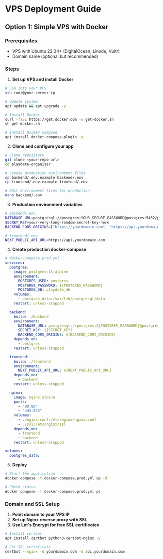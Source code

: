 # VPS Deployment Guide

## Option 1: Simple VPS with Docker

### Prerequisites
- VPS with Ubuntu 22.04+ (DigitalOcean, Linode, Vultr)
- Domain name (optional but recommended)

### Steps

1. **Set up VPS and install Docker**
```bash
# SSH into your VPS
ssh root@your-server-ip

# Update system
apt update && apt upgrade -y

# Install Docker
curl -fsSL https://get.docker.com -o get-docker.sh
sh get-docker.sh

# Install Docker Compose
apt install docker-compose-plugin -y
```

2. **Clone and configure your app**
```bash
# Clone repository
git clone <your-repo-url>
cd playdate-organiser

# Create production environment files
cp backend/.env.example backend/.env
cp frontend/.env.example frontend/.env

# Edit environment files for production
nano backend/.env
```

3. **Production environment variables**
```bash
# backend/.env
DATABASE_URL=postgresql://postgres:YOUR_SECURE_PASSWORD@postgres:5432/playdate_db
SECRET_KEY=your-very-long-random-secret-key-here
BACKEND_CORS_ORIGINS=["https://yourdomain.com", "https://api.yourdomain.com"]

# frontend/.env
NEXT_PUBLIC_API_URL=https://api.yourdomain.com
```

4. **Create production docker-compose**
```yaml
# docker-compose.prod.yml
services:
  postgres:
    image: postgres:15-alpine
    environment:
      POSTGRES_USER: postgres
      POSTGRES_PASSWORD: ${POSTGRES_PASSWORD}
      POSTGRES_DB: playdate_db
    volumes:
      - postgres_data:/var/lib/postgresql/data
    restart: unless-stopped

  backend:
    build: ./backend
    environment:
      DATABASE_URL: postgresql://postgres:${POSTGRES_PASSWORD}@postgres:5432/playdate_db
      SECRET_KEY: ${SECRET_KEY}
      BACKEND_CORS_ORIGINS: ${BACKEND_CORS_ORIGINS}
    depends_on:
      - postgres
    restart: unless-stopped

  frontend:
    build: ./frontend
    environment:
      NEXT_PUBLIC_API_URL: ${NEXT_PUBLIC_API_URL}
    depends_on:
      - backend
    restart: unless-stopped

  nginx:
    image: nginx:alpine
    ports:
      - "80:80"
      - "443:443"
    volumes:
      - ./nginx.conf:/etc/nginx/nginx.conf
      - ./ssl:/etc/nginx/ssl
    depends_on:
      - frontend
      - backend
    restart: unless-stopped

volumes:
  postgres_data:
```

5. **Deploy**
```bash
# Start the application
docker compose -f docker-compose.prod.yml up -d

# Check status
docker compose -f docker-compose.prod.yml ps
```

### Domain and SSL Setup

1. **Point domain to your VPS IP**
2. **Set up Nginx reverse proxy with SSL**
3. **Use Let's Encrypt for free SSL certificates**

```bash
# Install certbot
apt install certbot python3-certbot-nginx -y

# Get SSL certificate
certbot --nginx -d yourdomain.com -d api.yourdomain.com
```